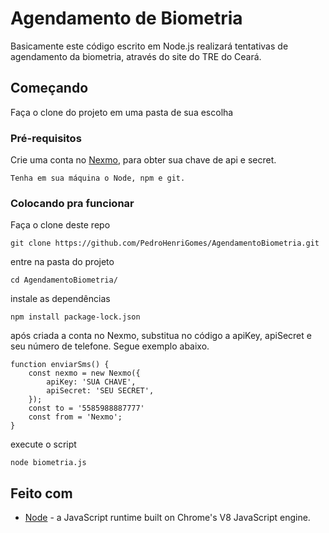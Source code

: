 # Agendamento de Biometria

Basicamente este código escrito em Node.js realizará tentativas de agendamento da biometria, através do site do TRE do Ceará.

## Começando
Faça o clone do projeto em uma pasta de sua escolha 

### Pré-requisitos
Crie uma conta no [Nexmo](https://dashboard.nexmo.com/sign-up), para obter sua chave de api e secret.

```
Tenha em sua máquina o Node, npm e git.
```

### Colocando pra funcionar

Faça o clone deste repo

```
git clone https://github.com/PedroHenriGomes/AgendamentoBiometria.git
```

entre na pasta do projeto

```
cd AgendamentoBiometria/
```

instale as dependências

```
npm install package-lock.json
```

após criada a conta no Nexmo, substitua no código a apiKey, apiSecret e seu número de telefone. Segue exemplo abaixo.
```
function enviarSms() {
    const nexmo = new Nexmo({
        apiKey: 'SUA CHAVE',
        apiSecret: 'SEU SECRET',
    });
    const to = '5585988887777'
    const from = 'Nexmo';
}
```

execute o script

```
node biometria.js
```

## Feito com

* [Node](https://nodejs.org/en/docs/) - a JavaScript runtime built on Chrome's V8 JavaScript engine.


